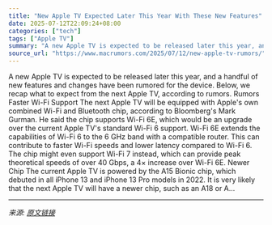 ```yaml
---
title: "New Apple TV Expected Later This Year With These New Features"
date: 2025-07-12T22:09:24+08:00
categories: ["tech"]
tags: ["Apple TV"]
summary: "A new Apple TV is expected to be released later this year, and a handful of new features and changes have been rumored for the device. Below, we recap what to expect from the next Apple TV, according "
source_url: "https://www.macrumors.com/2025/07/12/new-apple-tv-rumors/"
---
```


A new Apple TV is expected to be released later this year, and a handful of new features and changes have been rumored for the device. Below, we recap what to expect from the next Apple TV, according to rumors. Rumors Faster Wi-Fi Support The next Apple TV will be equipped with Apple's own combined Wi-Fi and Bluetooth chip, according to Bloomberg's Mark Gurman. He said the chip supports Wi-Fi 6E, which would be an upgrade over the current Apple TV's standard Wi-Fi 6 support. Wi-Fi 6E extends the capabilities of Wi-Fi 6 to the 6 GHz band with a compatible router. This can contribute to faster Wi-Fi speeds and lower latency compared to Wi-Fi 6. The chip might even support Wi-Fi 7 instead, which can provide peak theoretical speeds of over 40 Gbps, a 4× increase over Wi-Fi 6E. Newer Chip The current Apple TV is powered by the A15 Bionic chip, which debuted in all iPhone 13 and iPhone 13 Pro models in 2022. It is very likely that the next Apple TV will have a newer chip, such as an A18 or A...

---

*来源: [原文链接](https://www.macrumors.com/2025/07/12/new-apple-tv-rumors/)*
